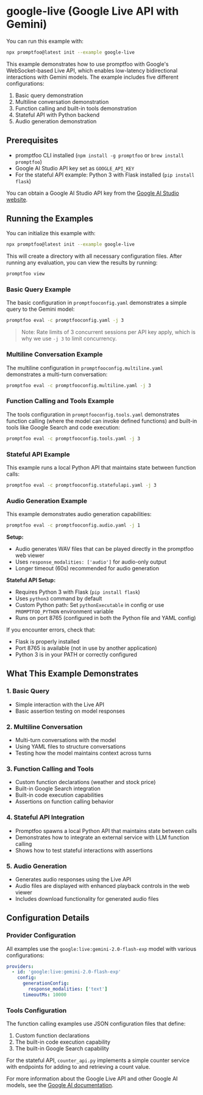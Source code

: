 # google-live (Google Live API with Gemini)

You can run this example with:

```bash
npx promptfoo@latest init --example google-live
```

This example demonstrates how to use promptfoo with Google's WebSocket-based Live API, which enables low-latency bidirectional interactions with Gemini models. The example includes five different configurations:

1. Basic query demonstration
2. Multiline conversation demonstration  
3. Function calling and built-in tools demonstration
4. Stateful API with Python backend
5. Audio generation demonstration

## Prerequisites

- promptfoo CLI installed (`npm install -g promptfoo` or `brew install promptfoo`)
- Google AI Studio API key set as `GOOGLE_API_KEY`
- For the stateful API example: Python 3 with Flask installed (`pip install flask`)

You can obtain a Google AI Studio API key from the [Google AI Studio website](https://ai.google.dev/).

## Running the Examples

You can initialize this example with:

```bash
npx promptfoo@latest init --example google-live
```

This will create a directory with all necessary configuration files. After running any evaluation, you can view the results by running:

```bash
promptfoo view
```

### Basic Query Example

The basic configuration in `promptfooconfig.yaml` demonstrates a simple query to the Gemini model:

```bash
promptfoo eval -c promptfooconfig.yaml -j 3
```

> Note: Rate limits of 3 concurrent sessions per API key apply, which is why we use `-j 3` to limit concurrency.

### Multiline Conversation Example

The multiline configuration in `promptfooconfig.multiline.yaml` demonstrates a multi-turn conversation:

```bash
promptfoo eval -c promptfooconfig.multiline.yaml -j 3
```

### Function Calling and Tools Example

The tools configuration in `promptfooconfig.tools.yaml` demonstrates function calling (where the model can invoke defined functions) and built-in tools like Google Search and code execution:

```bash
promptfoo eval -c promptfooconfig.tools.yaml -j 3
```

### Stateful API Example

This example runs a local Python API that maintains state between function calls:

```bash
promptfoo eval -c promptfooconfig.statefulapi.yaml -j 3
```

### Audio Generation Example

This example demonstrates audio generation capabilities:

```bash
promptfoo eval -c promptfooconfig.audio.yaml -j 1
```

**Setup:**

- Audio generates WAV files that can be played directly in the promptfoo web viewer
- Uses `response_modalities: ['audio']` for audio-only output
- Longer timeout (60s) recommended for audio generation

**Stateful API Setup:**

- Requires Python 3 with Flask (`pip install flask`)
- Uses `python3` command by default
- Custom Python path: Set `pythonExecutable` in config or use `PROMPTFOO_PYTHON` environment variable
- Runs on port 8765 (configured in both the Python file and YAML config)

If you encounter errors, check that:

- Flask is properly installed
- Port 8765 is available (not in use by another application)
- Python 3 is in your PATH or correctly configured

## What This Example Demonstrates

### 1. Basic Query

- Simple interaction with the Live API
- Basic assertion testing on model responses

### 2. Multiline Conversation

- Multi-turn conversations with the model
- Using YAML files to structure conversations
- Testing how the model maintains context across turns

### 3. Function Calling and Tools

- Custom function declarations (weather and stock price)
- Built-in Google Search integration
- Built-in code execution capabilities
- Assertions on function calling behavior

### 4. Stateful API Integration

- Promptfoo spawns a local Python API that maintains state between calls
- Demonstrates how to integrate an external service with LLM function calling
- Shows how to test stateful interactions with assertions

### 5. Audio Generation

- Generates audio responses using the Live API
- Audio files are displayed with enhanced playback controls in the web viewer
- Includes download functionality for generated audio files

## Configuration Details

### Provider Configuration

All examples use the `google:live:gemini-2.0-flash-exp` model with various configurations:

```yaml
providers:
  - id: 'google:live:gemini-2.0-flash-exp'
    config:
      generationConfig:
        response_modalities: ['text']
      timeoutMs: 10000
```

### Tools Configuration

The function calling examples use JSON configuration files that define:

1. Custom function declarations
2. The built-in code execution capability
3. The built-in Google Search capability

For the stateful API, `counter_api.py` implements a simple counter service with endpoints for adding to and retrieving a count value.

For more information about the Google Live API and other Google AI models, see the [Google AI documentation](/docs/providers/google).

